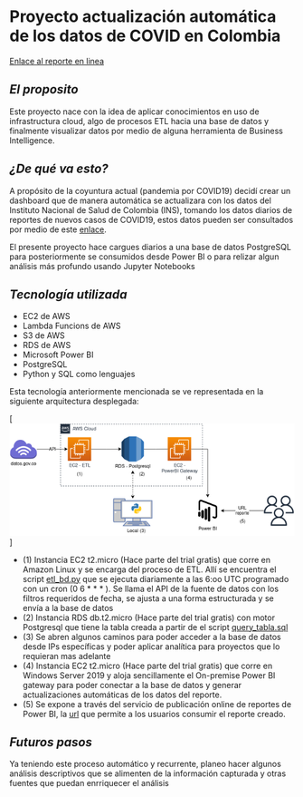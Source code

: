 # Proyecto actualización automática de los datos de COVID en Colombia
[Enlace al reporte en linea](https://app.powerbi.com/view?r=eyJrIjoiZmUxZDQ2YzYtNjE0NC00YWFhLWI3ODAtMWI1ZDUzNzE4NDUzIiwidCI6IjUwNjQwNTg0LTJhNDAtNDIxNi1hODRiLTliM2VlMGYzZjZjZiIsImMiOjR9)


## _El proposito_

Este proyecto nace con la idea de aplicar conocimientos en uso de infrastructura cloud,
algo de procesos ETL hacia una base de datos y finalmente visualizar datos por medio de alguna herramienta de Business Intelligence.

## _¿De qué va esto?_

A propósito de la coyuntura actual (pandemia por COVID19) decidí crear un dashboard que de manera automática
se actualizara con los datos del Instituto Nacional de Salud de Colombia (INS), tomando los datos diarios de 
reportes de nuevos casos de COVID19, estos datos pueden ser consultados por medio de este [enlace](https://www.datos.gov.co/Salud-y-Protecci-n-Social/Casos-positivos-de-COVID-19-en-Colombia/gt2j-8ykr).

El presente proyecto hace cargues diarios a una base de datos PostgreSQL para posteriormente se consumidos desde Power BI
o para relizar algun análisis más profundo usando Jupyter Notebooks

## _Tecnología utilizada_

- EC2 de AWS
- Lambda Funcions de AWS
- S3 de AWS
- RDS de AWS
- Microsoft Power BI
- PostgreSQL
- Python y SQL como lenguajes

Esta tecnología anteriormente mencionada se ve representada en la siguiente arquitectura desplegada:

[![Arquitectura](./images/covid_arq.png)]

- (1) Instancia EC2 t2.micro (Hace parte del trial gratis) que corre en Amazon Linux y se encarga del proceso de ETL. Allí se encuentra el script [etl_bd.py](etl_bd.py) que se ejecuta diariamente a las 6:oo UTC programado con un cron (0 6 * * * ). Se llama el API de la fuente de datos con los filtros requeridos de fecha, se ajusta a una forma estructurada y se envía a la base de datos
- (2) Instancia RDS db.t2.micro (Hace parte del trial gratis) con motor Postgresql que tiene la tabla creada a partir de el script [query_tabla.sql](query_tabla.sql)
- (3) Se abren algunos caminos para poder acceder a la base de datos desde IPs específicas y poder aplicar analítica para proyectos que lo requieran mas adelante
- (4) Instancia EC2 t2.micro (Hace parte del trial gratis) que corre en Windows Server 2019 y aloja sencillamente el On-premise Power BI gateway para poder conectar a la base de datos y generar actualizaciones automáticas de los datos del reporte.
- (5) Se expone a través del servicio de publicación online de reportes de Power BI, la [url](https://app.powerbi.com/view?r=eyJrIjoiZmUxZDQ2YzYtNjE0NC00YWFhLWI3ODAtMWI1ZDUzNzE4NDUzIiwidCI6IjUwNjQwNTg0LTJhNDAtNDIxNi1hODRiLTliM2VlMGYzZjZjZiIsImMiOjR9) que permite a los usuarios consumir el reporte creado.

## _Futuros pasos_

Ya teniendo este proceso automático y recurrente, planeo hacer algunos análisis descriptivos que se alimenten de la información capturada y otras fuentes que puedan enrriquecer el análisis
